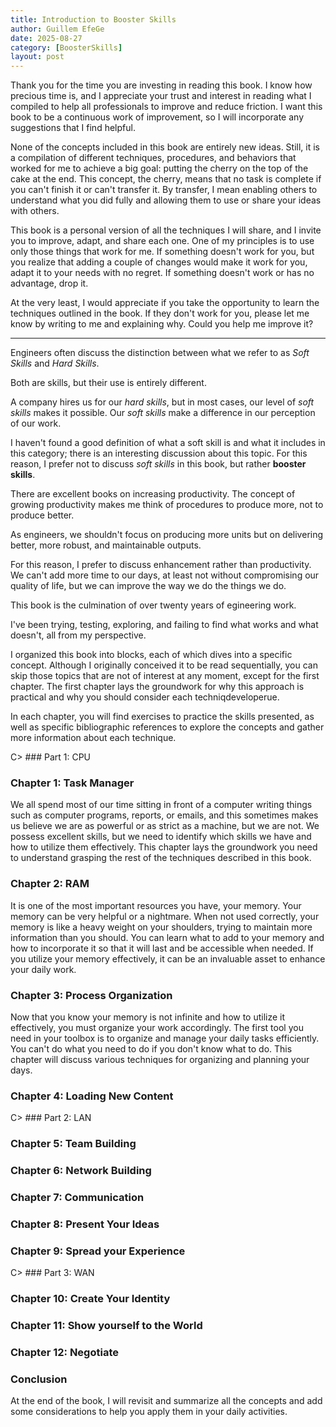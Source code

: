 ```yaml
---
title: Introduction to Booster Skills
author: Guillem EfeGe
date: 2025-08-27
category: [BoosterSkills]
layout: post
---
```


Thank you for the time you are investing in reading this book. I know how precious time is, and I appreciate your trust and interest in reading what I compiled to help all professionals to improve and reduce friction. I want this book to be a continuous work of improvement, so I will incorporate any suggestions that I find helpful.

None of the concepts included in this book are entirely new ideas. Still, it is a compilation of different techniques, procedures, and behaviors that worked for me to achieve a big goal: putting the cherry on the top of the cake at the end. This concept, the cherry, means that no task is complete if you can't finish it or can't transfer it. By transfer, I mean enabling others to understand what you did fully and allowing them to use or share your ideas with others.

This book is a personal version of all the techniques I will share, and I invite you to improve, adapt, and share each one. One of my principles is to use only those things that work for me. If something doesn't work for you, but you realize that adding a couple of changes would make it work for you, adapt it to your needs with no regret. If something doesn't work or has no advantage, drop it.

At the very least, I would appreciate if you take the opportunity to learn the techniques outlined in the book. If they don't work for you, please let me know by writing to me and explaining why. Could you help me improve it?

***

Engineers often discuss the distinction between what we refer to as _Soft Skills_ and _Hard Skills_.

Both are skills, but their use is entirely different.

A company hires us for our _hard skills_,  but in most cases, our level of _soft skills_ makes it possible. Our _soft skills_ make a difference in our perception of our work.

I haven't found a good definition of what a soft skill is and what it includes in this category; there is an interesting discussion about this topic. For this reason, I prefer not to discuss _soft skills_ in this book, but rather **booster skills**.

There are excellent books on increasing productivity. The concept of growing productivity makes me think of procedures to produce more, not to produce better.

As engineers, we shouldn't focus on producing more units but on delivering better, more robust, and maintainable outputs.

For this reason, I prefer to discuss enhancement rather than productivity. We can't add more time to our days, at least not without compromising our quality of life, but we can improve the way we do the things we do.

This book is the culmination of over twenty years of egineering work.

I've been trying, testing, exploring, and failing to find what works and what doesn't, all from my perspective.

I organized this book into blocks, each of which dives into a specific concept. Although I originally conceived it to be read sequentially, you can skip those topics that are not of interest at any moment, except for the first chapter. The first chapter lays the groundwork for why this approach is practical and why you should consider each techniqdeveloperue.

In each chapter, you will find exercises to practice the skills presented, as well as specific bibliographic references to explore the concepts and gather more information about each technique.

C> ### Part 1: CPU

### Chapter 1: Task Manager

We all spend most of our time sitting in front of a computer writing things such as computer programs, reports, or emails, and this sometimes makes us believe we are as powerful or as strict as a machine, but we are not. We possess excellent skills, but we need to identify which skills we have and how to utilize them effectively. This chapter lays the groundwork you need to understand grasping the rest of the techniques described in this book.

### Chapter 2: RAM

It is one of the most important resources you have, your memory. Your memory can be very helpful or a nightmare. When not used correctly, your memory is like a heavy weight on your shoulders, trying to maintain more information than you should. You can learn what to add to your memory and how to incorporate it so that it will last and be accessible when needed. If you utilize your memory effectively, it can be an invaluable asset to enhance your daily work.

### Chapter 3: Process Organization

Now that you know your memory is not infinite and how to utilize it effectively, you must organize your work accordingly. The first tool you need in your toolbox is to organize and manage your daily tasks efficiently. You can't do what you need to do if you don't know what to do. This chapter will discuss various techniques for organizing and planning your days.

### Chapter 4: Loading New Content

C> ### Part 2: LAN

### Chapter 5: Team Building

### Chapter 6: Network Building

### Chapter 7: Communication

### Chapter 8: Present Your Ideas

### Chapter 9: Spread your Experience

C> ### Part 3: WAN

### Chapter 10: Create Your Identity

### Chapter 11: Show yourself to the World

### Chapter 12: Negotiate

### Conclusion

At the end of the book, I will revisit and summarize all the concepts and add some considerations to help you apply them in your daily activities.